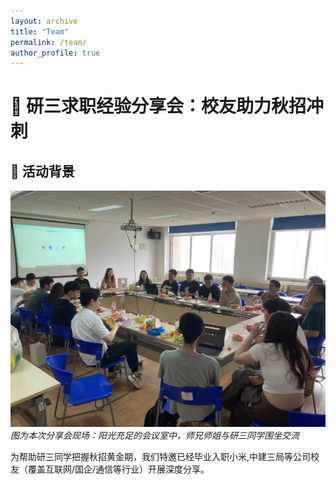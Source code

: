 ```yaml
---
layout: archive
title: "Team"
permalink: /team/
author_profile: true
---
```


# 🚀 研三求职经验分享会：校友助力秋招冲刺

## 🌟 活动背景
![现代简约会议室](../images/themeeting.jpg "轻松活跃的分享会现场")  
*图为本次分享会现场：阳光充足的会议室中，师兄师姐与研三同学围坐交流*

为帮助研三同学把握秋招黄金期，我们特邀已经毕业入职小米,中建三局等公司校友（覆盖互联网/国企/通信等行业）开展深度分享。



